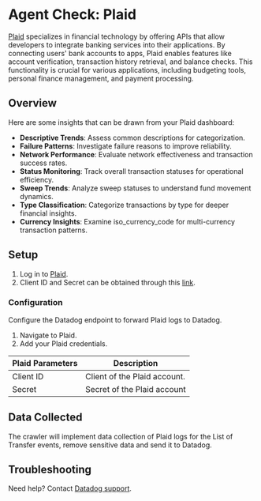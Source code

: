# Agent Check: Plaid

[Plaid](https://plaid.com/) specializes in financial technology by offering APIs that allow developers to integrate banking services into their applications. By connecting users' bank accounts to apps, Plaid enables features like account verification, transaction history retrieval, and balance checks. This functionality is crucial for various applications, including budgeting tools, personal finance management, and payment processing.

## Overview

Here are some insights that can be drawn from your Plaid dashboard:

- **Descriptive Trends**: Assess common descriptions for categorization.
- **Failure Patterns**: Investigate failure reasons to improve reliability.
- **Network Performance**: Evaluate network effectiveness and transaction success rates.
- **Status Monitoring**: Track overall transaction statuses for operational efficiency.
- **Sweep Trends**: Analyze sweep statuses to understand fund movement dynamics.
- **Type Classification**: Categorize transactions by type for deeper financial insights.
- **Currency Insights**: Examine iso_currency_code for multi-currency transaction patterns.

## Setup

1. Log in to [Plaid](https://dashboard.plaid.com/signin/).
2. Client ID and Secret can be obtained through this [link](https://dashboard.plaid.com/developers/keys).

### Configuration

Configure the Datadog endpoint to forward Plaid logs to Datadog.
1. Navigate to Plaid.
2. Add your Plaid credentials.

| Plaid Parameters | Description |
|----------|----------|
| Client ID | Client of the Plaid account. |
| Secret | Secret of the Plaid account |


## Data Collected

The crawler will implement data collection of Plaid logs for the List of Transfer events, remove sensitive data and send it to Datadog. 


## Troubleshooting

Need help? Contact [Datadog support][3].

[1]: **LINK_TO_INTEGRATION_SITE**
[2]: https://app.datadoghq.com/account/settings/agent/latest
[3]: https://docs.datadoghq.com/help/

